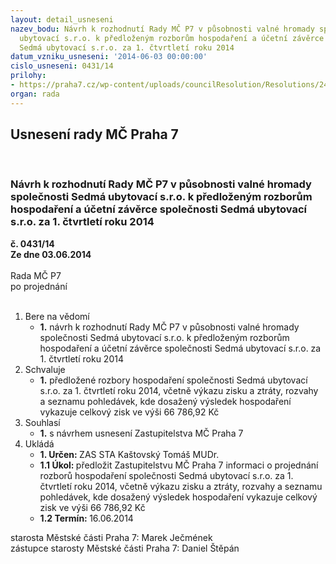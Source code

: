 ```yaml
---
layout: detail_usneseni
nazev_bodu: Návrh k rozhodnutí Rady MČ P7 v působnosti valné hromady společnosti Sedmá
  ubytovací s.r.o. k předloženým rozborům hospodaření a účetní závěrce společnosti
  Sedmá ubytovací s.r.o. za 1. čtvrtletí roku 2014
datum_vzniku_usneseni: '2014-06-03 00:00:00'
cislo_usneseni: 0431/14
prilohy:
- https://praha7.cz/wp-content/uploads/councilResolution/Resolutions/24950/29-14-priloha_4_7u1q14.doc
organ: rada
---
```

<div id="ucUsn_pList" class="usn">
	<span><h2>Usnesení rady MČ Praha 7 </h2>
<br></span><div class="standBody">
<span><h3>Návrh k rozhodnutí Rady MČ P7 v působnosti valné hromady společnosti Sedmá ubytovací s.r.o. k předloženým rozborům hospodaření a účetní závěrce společnosti Sedmá ubytovací s.r.o. za 1. čtvrtletí roku 2014</h3></span><div class="center">
		<strong>č. 0431/14</strong><br>
	</div>
<div class="center">
		<strong>Ze dne 03.06.2014</strong><br><br>
	</div>Rada MČ P7<br> po projednání<br><br><ol>
<li>Bere na vědomí<ul><li>
<strong>1.</strong> návrh k rozhodnutí Rady MČ P7 v působnosti valné hromady společnosti Sedmá ubytovací s.r.o. k předloženým rozborům hospodaření a účetní závěrce společnosti Sedmá ubytovací s.r.o. za 1. čtvrtletí roku 2014  </li></ul>
</li>
<li>Schvaluje<ul><li>
<strong>1.</strong> předložené rozbory hospodaření společnosti Sedmá ubytovací s.r.o. za 1. čtvrtletí roku 2014, včetně výkazu zisku a ztráty, rozvahy a seznamu pohledávek, kde dosažený výsledek hospodaření vykazuje celkový zisk ve výši 66 786,92 Kč  </li></ul>
</li>
<li>Souhlasí<ul><li>
<strong>1.</strong> s návrhem usnesení Zastupitelstva MČ Praha 7    </li></ul>
</li>
<li>Ukládá<ul>
<li>
<strong>1. Určen: </strong>ZAS STA Kaštovský Tomáš MUDr.</li>
<li>
<strong>1.1 Úkol: </strong>předložit Zastupitelstvu MČ Praha 7 informaci o projednání rozborů hospodaření společnosti Sedmá ubytovací s.r.o. za 1. čtvrtletí roku 2014, včetně výkazu zisku a ztráty, rozvahy a seznamu pohledávek, kde dosažený výsledek hospodaření vykazuje celkový zisk ve výši 66 786,92 Kč</li>
<li>
<strong>1.2 Termín: </strong>16.06.2014</li>
</ul>
</li>
</ol>starosta Městské části Praha 7: Marek Ječmének<br>zástupce starosty Městské části Praha 7: Daniel Štěpán 
</div>
</div>